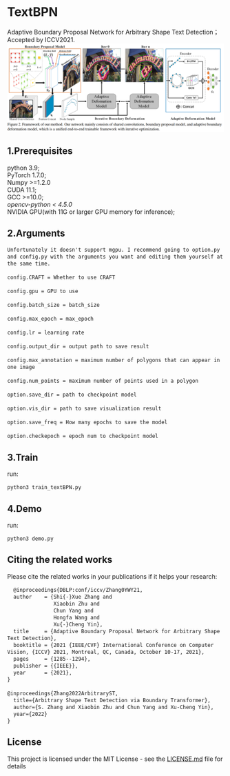 # TextBPN
Adaptive Boundary Proposal Network for Arbitrary Shape Text Detection； Accepted by ICCV2021.  
![](https://github.com/GXYM/TextBPN/blob/main/vis/1.png)  

## 1.Prerequisites 
  python 3.9;  
  PyTorch 1.7.0;   
  Numpy >=1.2.0   
  CUDA 11.1;  
  GCC >=10.0;  
  *opencv-python < 4.5.0*  
  NVIDIA GPU(with 11G or larger GPU memory for inference); 
  
## 2.Arguments
```
Unfortunately it doesn't support mgpu. I recommend going to option.py and config.py with the arguments you want and editing them yourself at the same time.

config.CRAFT = Whether to use CRAFT

config.gpu = GPU to use

config.batch_size = batch_size

config.max_epoch = max_epoch

config.lr = learning rate

config.output_dir = output path to save result

config.max_annotation = maximum number of polygons that can appear in one image

config.num_points = maximum number of points used in a polygon

option.save_dir = path to checkpoint model

option.vis_dir = path to save visualization result

option.save_freq = How many epochs to save the model

option.checkepoch = epoch num to checkpoint model

```  

## 3.Train
run:  
```
python3 train_textBPN.py
```

## 4.Demo
run:  
```
python3 demo.py
```


## Citing the related works

Please cite the related works in your publications if it helps your research:
``` 
  @inproceedings{DBLP:conf/iccv/Zhang0YWY21,
  author    = {Shi{-}Xue Zhang and
               Xiaobin Zhu and
               Chun Yang and
               Hongfa Wang and
               Xu{-}Cheng Yin},
  title     = {Adaptive Boundary Proposal Network for Arbitrary Shape Text Detection},
  booktitle = {2021 {IEEE/CVF} International Conference on Computer Vision, {ICCV} 2021, Montreal, QC, Canada, October 10-17, 2021},
  pages     = {1285--1294},
  publisher = {{IEEE}},
  year      = {2021},
}

@inproceedings{Zhang2022ArbitraryST,
  title={Arbitrary Shape Text Detection via Boundary Transformer},
  author={S. Zhang and Xiaobin Zhu and Chun Yang and Xu-Cheng Yin},
  year={2022}
}
  ``` 
 
 ## License
This project is licensed under the MIT License - see the [LICENSE.md](https://github.com/GXYM/DRRG/blob/master/LICENSE.md) file for details


